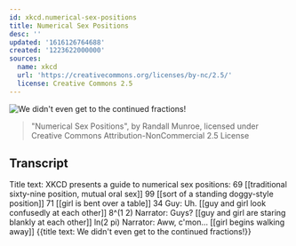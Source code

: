 ```yaml
---
id: xkcd.numerical-sex-positions
title: Numerical Sex Positions
desc: ''
updated: '1616126764688'
created: '1223622000000'
sources:
  name: xkcd
  url: 'https://creativecommons.org/licenses/by-nc/2.5/'
  license: Creative Commons 2.5
---
```

![We didn't even get to the continued fractions!](https://imgs.xkcd.com/comics/numerical_sex_positions.png)
> "Numerical Sex Positions", by Randall Munroe, licensed under Creative Commons Attribution-NonCommercial 2.5 License

## Transcript
Title text: XKCD presents a guide to numerical sex positions:
69 
[[traditional sixty-nine position, mutual oral sex]]
99 
[[sort of a standing doggy-style position]]
71 
[[girl is bent over a table]]
34 
Guy: Uh. 
[[guy and girl look confusedly at each other]]
8^(1
2) 
Narrator: Guys? 
[[guy and girl are staring blankly at each other]]
ln(2 pi) 
Narrator: Aww, c'mon... 
[[girl begins walking away]]
{{title text: We didn't even get to the continued fractions!}}
